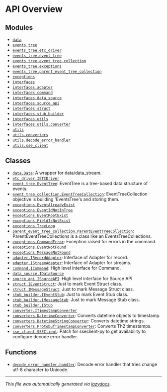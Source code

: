 <!-- markdownlint-disable -->

# API Overview

## Modules

- [`data`](./data.md#module-data)
- [`events_tree`](./events_tree.md#module-events_tree)
- [`events_tree.etc_driver`](./events_tree.etc_driver.md#module-events_treeetc_driver)
- [`events_tree.event_tree`](./events_tree.event_tree.md#module-events_treeevent_tree)
- [`events_tree.event_tree_collection`](./events_tree.event_tree_collection.md#module-events_treeevent_tree_collection)
- [`events_tree.exceptions`](./events_tree.exceptions.md#module-events_treeexceptions)
- [`events_tree.parent_event_tree_collection`](./events_tree.parent_event_tree_collection.md#module-events_treeparent_event_tree_collection)
- [`exceptions`](./exceptions.md#module-exceptions)
- [`interfaces`](./interfaces.md#module-interfaces)
- [`interfaces.adapter`](./interfaces.adapter.md#module-interfacesadapter)
- [`interfaces.command`](./interfaces.command.md#module-interfacescommand)
- [`interfaces.data_source`](./interfaces.data_source.md#module-interfacesdata_source)
- [`interfaces.source_api`](./interfaces.source_api.md#module-interfacessource_api)
- [`interfaces.struct`](./interfaces.struct.md#module-interfacesstruct)
- [`interfaces.stub_builder`](./interfaces.stub_builder.md#module-interfacesstub_builder)
- [`interfaces.utils`](./interfaces.utils.md#module-interfacesutils)
- [`interfaces.utils.converter`](./interfaces.utils.converter.md#module-interfacesutilsconverter)
- [`utils`](./utils.md#module-utils)
- [`utils.converters`](./utils.converters.md#module-utilsconverters)
- [`utils.decode_error_handler`](./utils.decode_error_handler.md#module-utilsdecode_error_handler)
- [`utils.sse_client`](./utils.sse_client.md#module-utilssse_client)

## Classes

- [`data.Data`](./data.md#class-data): A wrapper for data/data_stream.
- [`etc_driver.IETCDriver`](./events_tree.etc_driver.md#class-ietcdriver)
- [`event_tree.EventTree`](./events_tree.event_tree.md#class-eventtree): EventTree is a tree-based data structure of events.
- [`event_tree_collection.EventTreeCollection`](./events_tree.event_tree_collection.md#class-eventtreecollection): EventTreeCollection objective is building 'EventsTree's and storing them.
- [`exceptions.EventAlreadyExist`](./events_tree.exceptions.md#class-eventalreadyexist)
- [`exceptions.EventIdNotInTree`](./events_tree.exceptions.md#class-eventidnotintree)
- [`exceptions.EventRootExist`](./events_tree.exceptions.md#class-eventrootexist)
- [`exceptions.FieldIsNotExist`](./events_tree.exceptions.md#class-fieldisnotexist)
- [`exceptions.TreeLoop`](./events_tree.exceptions.md#class-treeloop)
- [`parent_event_tree_collection.ParentEventTreeCollection`](./events_tree.parent_event_tree_collection.md#class-parenteventtreecollection): ParentEventTreeCollections is a class like an EventsTreeCollections.
- [`exceptions.CommandError`](./exceptions.md#class-commanderror): Exception raised for errors in the command.
- [`exceptions.EventNotFound`](./exceptions.md#class-eventnotfound)
- [`exceptions.MessageNotFound`](./exceptions.md#class-messagenotfound)
- [`adapter.IRecordAdapter`](./interfaces.adapter.md#class-irecordadapter): Interface of Adapter for record.
- [`adapter.IStreamAdapter`](./interfaces.adapter.md#class-istreamadapter): Interface of Adapter for streams.
- [`command.ICommand`](./interfaces.command.md#class-icommand): High level interface for Command.
- [`data_source.IDataSource`](./interfaces.data_source.md#class-idatasource)
- [`source_api.ISourceAPI`](./interfaces.source_api.md#class-isourceapi): High level interface for Source API.
- [`struct.IEventStruct`](./interfaces.struct.md#class-ieventstruct): Just to mark Event Struct class.
- [`struct.IMessageStruct`](./interfaces.struct.md#class-imessagestruct): Just to mark Message Struct class.
- [`stub_builder.IEventStub`](./interfaces.stub_builder.md#class-ieventstub): Just to mark Event Stub class.
- [`stub_builder.IMessageStub`](./interfaces.stub_builder.md#class-imessagestub): Just to mark Message Stub class.
- [`stub_builder.IStub`](./interfaces.stub_builder.md#class-istub)
- [`converter.ITimestampConverter`](./interfaces.utils.converter.md#class-itimestampconverter)
- [`converters.DatetimeConverter`](./utils.converters.md#class-datetimeconverter): Converts datetime objects to timestamp.
- [`converters.DatetimeStringConverter`](./utils.converters.md#class-datetimestringconverter): Converts datetime strings.
- [`converters.ProtobufTimestampConverter`](./utils.converters.md#class-protobuftimestampconverter): Converts Th2 timestamps.
- [`sse_client.SSEClient`](./utils.sse_client.md#class-sseclient): Patch for sseclient-py to get availability to configure decode error handler.

## Functions

- [`decode_error_handler.handler`](./utils.decode_error_handler.md#function-handler): Decode error handler that tries change utf-8 character to Unicode.


---

_This file was automatically generated via [lazydocs](https://github.com/ml-tooling/lazydocs)._
